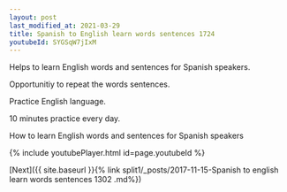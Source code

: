 ```yaml
---
layout: post
last_modified_at: 2021-03-29
title: Spanish to English learn words sentences 1724 
youtubeId: SYGSqW7jIxM
---
```

 
 
Helps to learn English words and sentences for Spanish speakers.

Opportunitiy to repeat the words sentences. 

Practice English language. 
 
10 minutes practice every day. 
 
How to learn English words and sentences for Spanish speakers 
 
{% include youtubePlayer.html id=page.youtubeId %}
 
 
[Next]({{ site.baseurl }}{% link  split1/_posts/2017-11-15-Spanish to english learn words sentences 1302 .md%})
 
